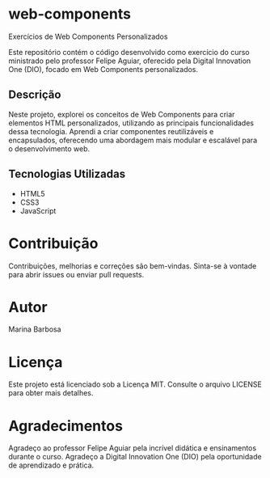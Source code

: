 # web-components
Exercícios de Web Components Personalizados

Este repositório contém o código desenvolvido como exercício do curso ministrado pelo professor Felipe Aguiar, oferecido pela Digital Innovation One (DIO), focado em Web Components personalizados.

## Descrição

Neste projeto, explorei os conceitos de Web Components para criar elementos HTML personalizados, utilizando as principais funcionalidades dessa tecnologia. Aprendi a criar componentes reutilizáveis e encapsulados, oferecendo uma abordagem mais modular e escalável para o desenvolvimento web.

## Tecnologias Utilizadas

- HTML5
- CSS3
- JavaScript

# Contribuição
Contribuições, melhorias e correções são bem-vindas. Sinta-se à vontade para abrir issues ou enviar pull requests.

# Autor
Marina Barbosa

# Licença
Este projeto está licenciado sob a Licença MIT. Consulte o arquivo LICENSE para obter mais detalhes.

# Agradecimentos
Agradeço ao professor Felipe Aguiar pela incrível didática e ensinamentos durante o curso.
Agradeço a Digital Innovation One (DIO) pela oportunidade de aprendizado e prática.
